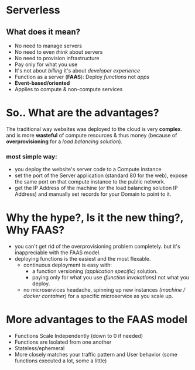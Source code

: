 # Serverless
## What does it mean?
- No need to manage servers
- No need to even *think* about servers
- No need to provision infrastructure
- Pay only for what you use
- It's not about *billing* it's about *developer experience* 
- Function as a server (**FAAS**): Deploy *functions* not *apps*
- **Event-based/oriented**
- Applies to compute & non-compute services

# So.. What are the advantages?
The traditional way websites was deployed to the cloud is very **complex**.
and is more **wasteful** of compute resources & thus money (because of **overprovisioning** for a *load balancing solution*).
### most simple way:
- you deploy the website's server code to a Compute instance 
- set the port of the Server application (standard 80 for the web), expose the same port on that compute instance to the public network.
- get the IP Address of the machine (or the load balancing solution IP Address) and manually set records for your Domain to point to it.

# Why the hype?, Is it the new thing?, Why FAAS?
- you can't get rid of the overprovisioning problem completely. but it's inappreciable with the FAAS model.
- deploying functions is the easiest and the most flexable.
    - continuous deployment is easy with:
        - a function versioning *(application specific)* solution.
        - paying only for what you use *(function invokations)* not what you deploy.
    - no microservices headache, spinning up new instances *(machine / docker container)* for a specific microservice as you scale up. 
# More advantages to the FAAS model
- Functions Scale Independently (down to 0 if needed)
- Functions are Isolated from one another
- Stateless/ephemeral
- More closely matches your traffic pattern and User behavior (some functions executed a lot, some a little)
